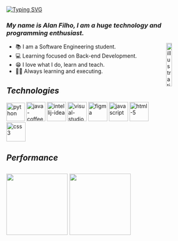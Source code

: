 [![Typing SVG](https://readme-typing-svg.demolab.com?font=Fira+Code&weight=600&size=25&pause=1000&color=e4bf7a&random=false&width=435&height=40&lines=Hey+Guys!👋)](https://git.io/typing-svg)
### _My name is Alan Filho, I am a huge technology and programming enthusiast._

<div>
  <img align="right" src="https://github.com/oalleeN/oalleeN/assets/125782386/2adf30d8-62a5-4fa8-918e-3acdbf0a6aa9" width="17%" height="17%" alt="illustration"/>
   <ul>
        <li>📚 I am a Software Engineering student.</li>
        <li>💻 Learning focused on Back-end Development.</li>
        <li>😁 I love what I do, learn and teach.</li>
        <li>🧑‍💻 Always learning and executing.</li>
  </ul>
</div>


_<h2>Technologies</h2>_
<div>
  <img width="48" height="48" src="https://img.icons8.com/dusk/512/python.png" alt="python"/>
  <img width="50" height="50" src="https://img.icons8.com/dusk/512/java-coffee-cup-logo.png" alt="java-coffee-cup-logo"/>
  <img width="50" height="50" src="https://img.icons8.com/plasticine/400/intellij-idea.png" alt="intellij-idea"/>
  <img width="50" height="50" src="https://img.icons8.com/dusk/512/visual-studio.png" alt="visual-studio"/>
  <img width="50" height="50" src="https://img.icons8.com/plasticine/400/figma.png" alt="figma"/>
  <img width="50" height="50" src="https://img.icons8.com/dusk/512/javascript.png" alt="javascript"/>
  <img width="50" height="50" src="https://img.icons8.com/plasticine/400/html-5.png" alt="html-5"/>
  <img width="50" height="50" src="https://img.icons8.com/plasticine/400/css3.png" alt="css3"/>
</div>

_<h2>Performance</h2>_
<h2 align="left">
 <img height="160em" src="https://github-readme-stats.vercel.app/api?username=oalleeN&show_icons=true&theme=onedark&include_all_commits=true&count_private=true"/>
 <img height="160em" src="https://github-readme-stats.vercel.app/api/top-langs/?username=oalleeN&layout=compact&langs_count=6&theme=onedark"/>
</h2>
